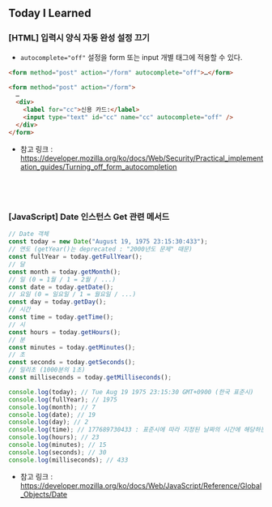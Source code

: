 ## Today I Learned

### [HTML] 입력시 양식 자동 완성 설정 끄기

- `autocomplete="off"` 설정을 form 또는 input 개별 태그에 적용할 수 있다.

```html
<form method="post" action="/form" autocomplete="off">…</form>
```

```html
<form method="post" action="/form">
  …
  <div>
    <label for="cc">신용 카드:</label>
    <input type="text" id="cc" name="cc" autocomplete="off" />
  </div>
</form>
```

- 참고 링크 : https://developer.mozilla.org/ko/docs/Web/Security/Practical_implementation_guides/Turning_off_form_autocompletion

## <br />

### [JavaScript] Date 인스턴스 Get 관련 메서드

```js
// Date 객체
const today = new Date("August 19, 1975 23:15:30:433");
// 연도 (getYear()는 deprecated : "2000년도 문제" 때문)
const fullYear = today.getFullYear();
// 달
const month = today.getMonth();
// 일 (0 = 1월 / 1 = 2월 / ...)
const date = today.getDate();
// 요일 (0 = 일요일 / 1 = 월요일 / ...)
const day = today.getDay();
// 시간
const time = today.getTime();
// 시
const hours = today.getHours();
// 분
const minutes = today.getMinutes();
// 초
const seconds = today.getSeconds();
// 밀리초 (1000분의 1초)
const milliseconds = today.getMilliseconds();

console.log(today); // Tue Aug 19 1975 23:15:30 GMT+0900 (한국 표준시)
console.log(fullYear); // 1975
console.log(month); // 7
console.log(date); // 19
console.log(day); // 2
console.log(time); // 177689730433 : 표준시에 따라 지정된 날짜의 시간에 해당하는 숫자 값
console.log(hours); // 23
console.log(minutes); // 15
console.log(seconds); // 30
console.log(milliseconds); // 433
```

- 참고 링크 : https://developer.mozilla.org/ko/docs/Web/JavaScript/Reference/Global_Objects/Date

## <br />

